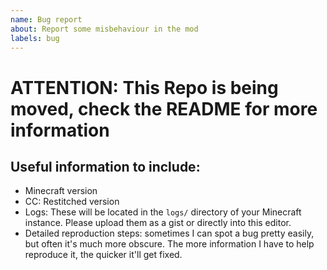 ```yaml
---
name: Bug report
about: Report some misbehaviour in the mod
labels: bug
---
```


<!--
## Before reporting
 - Search for the bug on the issue tracker. Make sure to look at closed issues too!
-->

# ATTENTION: This Repo is being moved, check the README for more information

## Useful information to include:
 - Minecraft version
 - CC: Restitched version
 - Logs: These will be located in the `logs/` directory of your Minecraft instance. Please upload them as a gist or directly into this editor.
 - Detailed reproduction steps: sometimes I can spot a bug pretty easily, but often it's much more obscure. The more information I have to help reproduce it, the quicker it'll get fixed.
